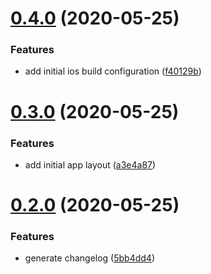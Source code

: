 # [0.4.0](https://github.com/TheUnderScorer/Animaly/compare/v0.3.0...v0.4.0) (2020-05-25)


### Features

* add initial ios build configuration ([f40129b](https://github.com/TheUnderScorer/Animaly/commit/f40129b58849a1ea8edeb2e9e15e387f1de2f1d5))

# [0.3.0](https://github.com/TheUnderScorer/Animaly/compare/v0.2.0...v0.3.0) (2020-05-25)


### Features

* add initial app layout ([a3e4a87](https://github.com/TheUnderScorer/Animaly/commit/a3e4a87bd23432475640371044d06d474a248704))

# [0.2.0](https://github.com/TheUnderScorer/Animaly/compare/v0.1.0...v0.2.0) (2020-05-25)


### Features

* generate changelog ([5bb4dd4](https://github.com/TheUnderScorer/Animaly/commit/5bb4dd41bf88314949913c58d34d78fb0046a7a3))
